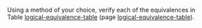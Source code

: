 

Using a method of your choice, verify
each of the equivalences in
Table <a class="insideBookFigRef" target="_blank" href="https://aimacode.github.io/figures/logical-equivalence-table.png">logical-equivalence-table</a> (page <a class="pageRef" title="" href="#">logical-equivalence-table</a>).
